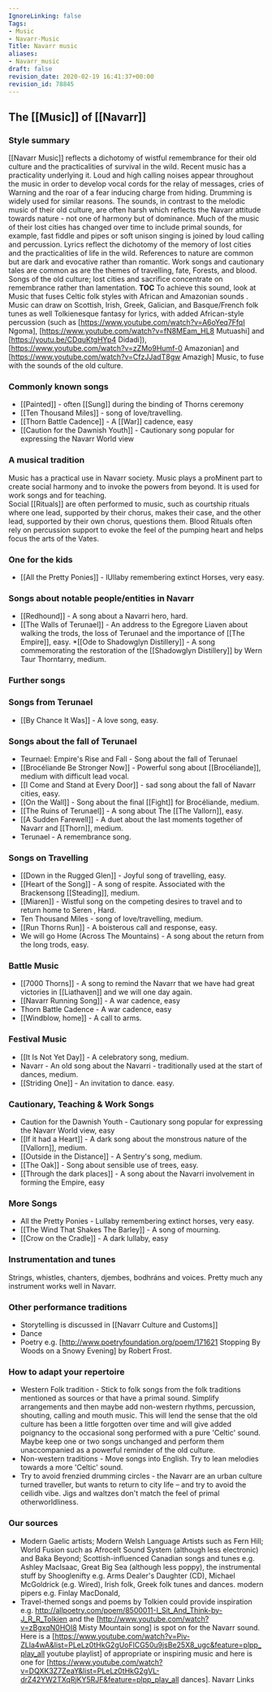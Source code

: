 ```yaml
---
IgnoreLinking: false
Tags:
- Music
- Navarr-Music
Title: Navarr music
aliases:
- Navarr_music
draft: false
revision_date: 2020-02-19 16:41:37+00:00
revision_id: 78845
---
```


## The [[Music]] of [[Navarr]]
### Style summary
[[Navarr Music]] reflects a dichotomy of wistful remembrance for their old culture and the practicalities of survival in the wild. Recent music has a practicality underlying it. Loud and high calling noises appear throughout the music in order to develop vocal cords for the relay of messages, cries of Warning and the roar of a fear inducing charge from hiding. Drumming is widely used for similar reasons. The sounds, in contrast to the melodic music of their old culture, are often harsh which reflects the Navarr attitude towards nature - not one of harmony but of dominance. Much of the music of their lost cities has changed over time to include primal sounds, for example, fast fiddle and pipes or soft unison singing is joined by loud calling and percussion. Lyrics reflect the dichotomy of the memory of lost cities and the practicalities of life in the wild. References to nature are common but are dark and evocative rather than romantic. Work songs and cautionary tales are common as are the themes of travelling, fate, Forests, and blood.  Songs of the old culture; lost cities and sacrifice concentrate on remembrance rather than lamentation.
__TOC__
To achieve this sound, look at Music that fuses Celtic folk styles with African and Amazonian sounds . Music can draw on Scottish, Irish, Greek, Galician, and Basque/French folk tunes as well Tolkienesque fantasy for lyrics, with added African-style percussion (such as [https://www.youtube.com/watch?v=A6oYeq7FfqI Ngoma], [https://www.youtube.com/watch?v=fN8MEam_HL8 Mutuashi] and [https://youtu.be/CDquKtgHYp4 Didadi]), [https://www.youtube.com/watch?v=zZMo9Humf-0 Amazonian] and [https://www.youtube.com/watch?v=CfzJJadT8gw Amazigh] Music, to fuse with the sounds of the old culture.
### Commonly known songs
* [[Painted]] - often [[Sung]] during the binding of Thorns ceremony 
* [[Ten Thousand Miles]] - song of love/travelling.
* [[Thorn Battle Cadence]]‎ - A [[War]] cadence, easy
* [[Caution for the Dawnish Youth]] - Cautionary song popular for expressing the Navarr World view
### A musical tradition
Music has a practical use in Navarr society.  Music plays a proMinent part to create social harmony and to invoke the powers from beyond. It is used for work songs and for teaching.  
Social [[Rituals]] are often performed to music, such as courtship rituals where one lead, supported by their chorus, makes their case, and the other lead, supported by their own chorus, questions them. 
Blood Rituals often rely on percussion support to evoke the feel of the pumping heart and helps focus the arts of the Vates.
### One for the kids
* [[All the Pretty Ponies]] - lUllaby remembering extinct Horses, very easy.
### Songs about notable people/entities in Navarr
* [[Redhound]] - A song about a Navarri hero, hard.
* [[The Walls of Terunael]] - An address to the Egregore Liaven about walking the trods, the loss of Terunael and the importance of [[The Empire]],  easy.
*[[Ode to Shadowglyn Distillery]] - A song commemorating the restoration of the [[Shadowglyn Distillery]] by Wern Taur Thorntarry, medium.
### Further songs
### Songs from Terunael
* [[By Chance It Was]] - A love song, easy.
### Songs about the fall of Terunael
* Teurnael: Empire's Rise and Fall - Song about the fall of Terunael
* [[Brocéliande Be Stronger Now]]‎ - Powerful song about [[Brocéliande]], medium with difficult lead vocal.
* [[I Come and Stand at Every Door]] - sad song about the fall of Navarr cities, easy.
* [[On the Wall]] - Song about the final [[Fight]] for Brocéliande, medium.
* [[The Ruins of Terunael]] - A song about The [[The Vallorn]], easy.
* [[A Sudden Farewell]] - A duet about the last moments together of Navarr and [[Thorn]], medium.
* Terunael - A remembrance song.
### Songs on Travelling
* [[Down in the Rugged Glen]] - Joyful song of travelling, easy.
* [[Heart of the Song]] - A song of respite. Associated with the Brackensong [[Steading]], medium.
* [[Miaren]] - Wistful song on the competing desires to travel and to return home to Seren , Hard.
* Ten Thousand Miles - song of love/travelling, medium.
* [[Run Thorns Run]] - A boisterous call and response, easy.
* We will go Home (Across The Mountains) - A song about the return from the long trods, easy.
### Battle Music
* [[7000 Thorns]] - A song to remind the Navarr that we have had great victories in [[Liathaven]] and we will one day again. 
* [[Navarr Running Song]] - A war cadence, easy
* Thorn Battle Cadence‎ - A war cadence, easy
* [[Windblow, home]] - A call to arms.
### Festival Music
* [[It Is Not Yet Day]] - A celebratory song, medium.
* Navarr - An old song about the Navarri - traditionally used at the start of dances, medium.
* [[Striding One]]  - An invitation to dance. easy.
### Cautionary, Teaching & Work Songs
* Caution for the Dawnish Youth - Cautionary song popular for expressing the Navarr World view, easy
* [[If it had a Heart]] - A dark song about the monstrous nature of the [[Vallorn]], medium.
* [[Outside in the Distance]] - A Sentry's song, medium.
* [[The Oak]] - Song about sensible use of trees, easy.
* [[Through the dark places]] - A song about the Navarri involvement in forming the Empire, easy
### More Songs
* All the Pretty Ponies - Lullaby remembering extinct horses, very easy.
* [[The Wind That Shakes The Barley]] - A song of mourning.
* [[Crow on the Cradle]] - A dark lullaby, easy
### Instrumentation and tunes
Strings, whistles, chanters, djembes, bodhráns and voices.  Pretty much any instrument works well in Navarr.
### Other performance traditions
* Storytelling is discussed in [[Navarr Culture and Customs]]
* Dance
* Poetry e.g. [http://www.poetryfoundation.org/poem/171621 Stopping By Woods on a Snowy Evening] by Robert Frost.
### How to adapt your repertoire
* Western Folk tradition - Stick to folk songs from the folk traditions mentioned as sources or that have a primal sound. Simplify arrangements and then maybe add non-western rhythms, percussion, shouting, calling and mouth music. This will lend the sense that the old culture has been a little forgotten over time and will give added poignancy to the occasional song performed with a pure 'Celtic' sound. Maybe keep one or two songs unchanged and perform them unaccompanied as a powerful reminder of the old culture.
* Non-western traditions - Move songs into English.  Try to lean melodies towards a more 'Celtic' sound.
* Try to avoid frenzied drumming circles - the Navarr are an urban culture turned traveller, but wants to return to city life – and try to avoid the ceilidh vibe.  Jigs and waltzes don't match the feel of primal otherworldliness.
### Our sources
* Modern Gaelic artists; Modern Welsh Language Artists such as Fern Hill; World Fusion such as Afrocelt Sound System (although less electronic) and Baka Beyond;  Scottish-influenced Canadian songs and tunes e.g. Ashley MacIsaac, Great Big Sea (although less poppy), the instrumental stuff by Shooglenifty e.g. Arms Dealer's Daughter (CD), Michael McGoldrick (e.g. Wired), Irish folk, Greek folk tunes and dances. modern pipers e.g. Finlay MacDonald,
* Travel-themed songs and poems by Tolkien could provide inspiration e.g. http://allpoetry.com/poem/8500011-I_Sit_And_Think-by-J_R_R_Tolkien and the [http://www.youtube.com/watch?v=zBgxqN0HOI8 Misty Mountain song] is spot on for the Navarr sound.
Here is a [https://www.youtube.com/watch?v=Piv-ZLla4wA&list=PLeLz0tHkG2gUoFlCG50u9jsBe25X8_ugc&feature=plpp_play_all youtube playlist] of appropriate or inspiring music and here is one for [https://www.youtube.com/watch?v=DQXK3Z7ZeaY&list=PLeLz0tHkG2gVL-drZ42YW2TXqRjKY5RJF&feature=plpp_play_all dances].
Navarr Links